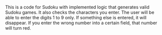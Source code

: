 This is a code for Sudoku with implemented logic that generates valid Sudoku games. It also checks the characters you enter. The user will be able to enter the digits 1 to 9 only. If something else is entered, it will disappear. If you enter the wrong number into a certain field, that number will turn red.
